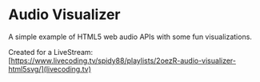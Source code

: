 Audio Visualizer
================

A simple example of HTML5 web audio APIs with some fun visualizations.

Created for a LiveStream: [https://www.livecoding.tv/spidy88/playlists/2oezR-audio-visualizer-html5svg/](livecoding.tv)
